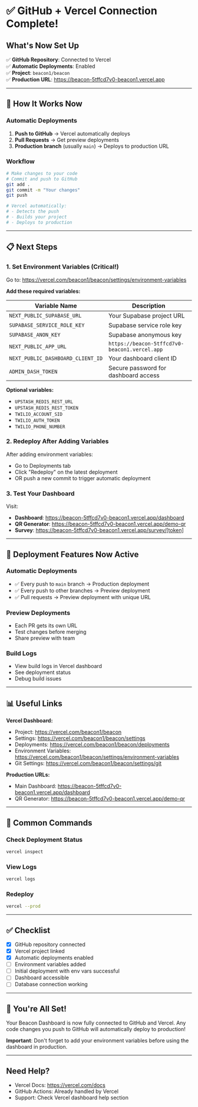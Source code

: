 # ✅ GitHub + Vercel Connection Complete!

## What's Now Set Up

✅ **GitHub Repository**: Connected to Vercel  
✅ **Automatic Deployments**: Enabled  
✅ **Project**: `beacon1/beacon`  
✅ **Production URL**: https://beacon-5tffcd7v0-beacon1.vercel.app

---

## 🚀 How It Works Now

### Automatic Deployments

1. **Push to GitHub** → Vercel automatically deploys
2. **Pull Requests** → Get preview deployments
3. **Production branch** (usually `main`) → Deploys to production URL

### Workflow

```bash
# Make changes to your code
# Commit and push to GitHub
git add .
git commit -m "Your changes"
git push

# Vercel automatically:
# - Detects the push
# - Builds your project
# - Deploys to production
```

---

## 📋 Next Steps

### 1. Set Environment Variables (Critical!)

Go to: https://vercel.com/beacon1/beacon/settings/environment-variables

**Add these required variables:**

| Variable Name | Description |
|--------------|-------------|
| `NEXT_PUBLIC_SUPABASE_URL` | Your Supabase project URL |
| `SUPABASE_SERVICE_ROLE_KEY` | Supabase service role key |
| `SUPABASE_ANON_KEY` | Supabase anonymous key |
| `NEXT_PUBLIC_APP_URL` | `https://beacon-5tffcd7v0-beacon1.vercel.app` |
| `NEXT_PUBLIC_DASHBOARD_CLIENT_ID` | Your dashboard client ID |
| `ADMIN_DASH_TOKEN` | Secure password for dashboard access |

**Optional variables:**
- `UPSTASH_REDIS_REST_URL`
- `UPSTASH_REDIS_REST_TOKEN`
- `TWILIO_ACCOUNT_SID`
- `TWILIO_AUTH_TOKEN`
- `TWILIO_PHONE_NUMBER`

### 2. Redeploy After Adding Variables

After adding environment variables:
- Go to Deployments tab
- Click "Redeploy" on the latest deployment
- OR push a new commit to trigger automatic deployment

### 3. Test Your Dashboard

Visit:
- **Dashboard**: https://beacon-5tffcd7v0-beacon1.vercel.app/dashboard
- **QR Generator**: https://beacon-5tffcd7v0-beacon1.vercel.app/demo-qr
- **Survey**: https://beacon-5tffcd7v0-beacon1.vercel.app/survey/[token]

---

## 🎯 Deployment Features Now Active

### Automatic Deployments
- ✅ Every push to `main` branch → Production deployment
- ✅ Every push to other branches → Preview deployment
- ✅ Pull requests → Preview deployment with unique URL

### Preview Deployments
- Each PR gets its own URL
- Test changes before merging
- Share preview with team

### Build Logs
- View build logs in Vercel dashboard
- See deployment status
- Debug build issues

---

## 📊 Useful Links

**Vercel Dashboard:**
- Project: https://vercel.com/beacon1/beacon
- Settings: https://vercel.com/beacon1/beacon/settings
- Deployments: https://vercel.com/beacon1/beacon/deployments
- Environment Variables: https://vercel.com/beacon1/beacon/settings/environment-variables
- Git Settings: https://vercel.com/beacon1/beacon/settings/git

**Production URLs:**
- Main Dashboard: https://beacon-5tffcd7v0-beacon1.vercel.app/dashboard
- QR Generator: https://beacon-5tffcd7v0-beacon1.vercel.app/demo-qr

---

## 🔧 Common Commands

### Check Deployment Status
```bash
vercel inspect
```

### View Logs
```bash
vercel logs
```

### Redeploy
```bash
vercel --prod
```

---

## ✅ Checklist

- [x] GitHub repository connected
- [x] Vercel project linked
- [x] Automatic deployments enabled
- [ ] Environment variables added
- [ ] Initial deployment with env vars successful
- [ ] Dashboard accessible
- [ ] Database connection working

---

## 🎉 You're All Set!

Your Beacon Dashboard is now fully connected to GitHub and Vercel. Any code changes you push to GitHub will automatically deploy to production!

**Important**: Don't forget to add your environment variables before using the dashboard in production.

---

## Need Help?

- Vercel Docs: https://vercel.com/docs
- GitHub Actions: Already handled by Vercel
- Support: Check Vercel dashboard help section



